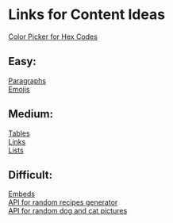 # Links for Content Ideas
<a href="https://www.w3schools.com/colors/colors_picker.asp" target="_blank" rel="noopener noreferrer">Color Picker for Hex Codes</a><br/>
## Easy:<br/>
<a href="https://www.w3schools.com/html/html_paragraphs.asp" target="_blank">Paragraphs</a><br/>
<a href="https://www.w3schools.com/html/html_emojis.asp" target="_blank">Emojis</a><br/>
## Medium:<br/>
<a href="https://www.w3schools.com/tags/tag_table.asp" target="_blank">Tables</a><br/>
<a href="https://www.w3schools.com/html/html_links.asp" target="_blank">Links</a><br/>
<a href="https://www.w3schools.com/html/html_lists.asp" target="_blank">Lists</a><br/>
## Difficult:
<a href="https://www.w3schools.com/TAGS/tag_embed.asp" target="_blank">Embeds</a><br/>
<a href="https://codepen.io/medda/pen/ZEEzXKj" target="_blank">API for random recipes generator</a><br/>
<a href="https://codepen.io/JoryIanSmith/pen/dyPZrML" target="_blank">API for random dog and cat pictures</a><br/>

